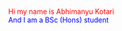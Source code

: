 <span style="color: red;">Hi my name is Abhimanyu Kotari</span><br>
<span style="color: blue;">And I am a BSc (Hons) student</span>
